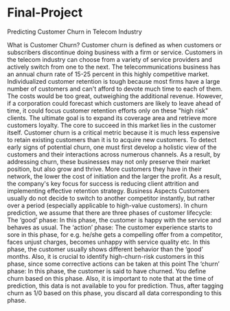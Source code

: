 # Final-Project
Predicting Customer Churn in Telecom Industry

What is Customer Churn?
Customer churn is defined as when customers or subscribers discontinue doing business with a
firm or service.
Customers in the telecom industry can choose from a variety of service providers and actively
switch from one to the next. The telecommunications business has an annual churn rate of 15-25
percent in this highly competitive market.
Individualized customer retention is tough because most firms have a large number of customers
and can't afford to devote much time to each of them. The costs would be too great, outweighing
the additional revenue. However, if a corporation could forecast which customers are likely to
leave ahead of time, it could focus customer retention efforts only on these "high risk" clients. The
ultimate goal is to expand its coverage area and retrieve more customers loyalty. The core to
succeed in this market lies in the customer itself.
Customer churn is a critical metric because it is much less expensive to retain existing customers
than it is to acquire new customers.
To detect early signs of potential churn, one must first develop a holistic view of the customers
and their interactions across numerous channels. As a result, by addressing churn, these
businesses may not only preserve their market position, but also grow and thrive. More
customers they have in their network, the lower the cost of initiation and the larger the profit. As
a result, the company's key focus for success is reducing client attrition and implementing
effective retention strategy.
Business Aspects
Customers usually do not decide to switch to another competitor instantly, but rather over a
period (especially applicable to high-value customers). In churn prediction, we assume that there
are three phases of customer lifecycle:
The ‘good’ phase: In this phase, the customer is happy with the service and behaves as usual.
The ‘action’ phase: The customer experience starts to sore in this phase, for e.g. he/she gets a
compelling offer from a competitor, faces unjust charges, becomes unhappy with service quality
etc. In this phase, the customer usually shows different behavior than the ‘good’ months. Also, it
is crucial to identify high-churn-risk customers in this phase, since some corrective actions can be
taken at this point
The ‘churn’ phase: In this phase, the customer is said to have churned. You define churn based on
this phase. Also, it is important to note that at the time of prediction, this data is not available to
you for prediction. Thus, after tagging churn as 1/0 based on this phase, you discard all data
corresponding to this phase.
